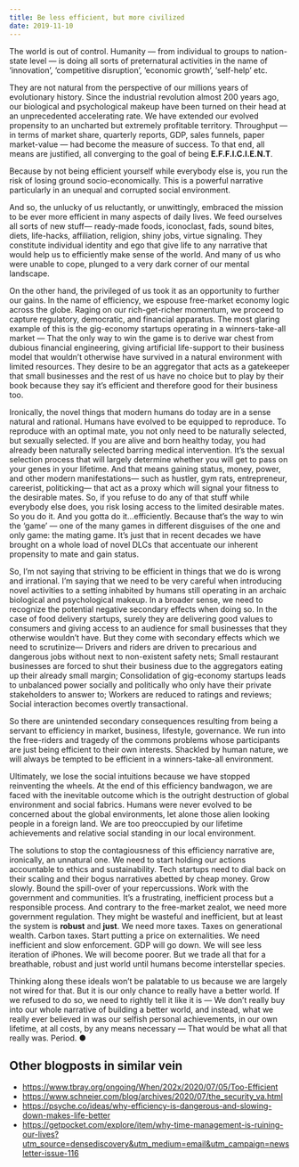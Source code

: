 ```yaml
---
title: Be less efficient, but more civilized
date: 2019-11-10
---
```


The world is out of control. Humanity — from individual to groups to nation-state level — is doing all sorts of preternatural activities in the name of ‘innovation’, ‘competitive disruption’, ‘economic growth’, ‘self-help’ etc.

They are not natural from the perspective of our millions years of evolutionary history. Since the industrial revolution almost 200 years ago, our biological and psychological makeup have been turned on their head at an unprecedented accelerating rate. We have extended our evolved propensity to an uncharted but extremely profitable territory. Throughput — in terms of market share, quarterly reports, GDP, sales funnels, paper market-value — had become the measure of success. To that end, all means are justified, all converging to the goal of being **E.F.F.I.C.I.E.N.T**.

Because by not being efficient yourself while everybody else is, you run the risk of losing ground socio-economically. This is a powerful narrative particularly in an unequal and corrupted social environment.

And so, the unlucky of us reluctantly, or unwittingly, embraced the mission to be ever more efficient in many aspects of daily lives. We feed ourselves all sorts of new stuff— ready-made foods, iconoclast, fads, sound bites, diets, life-hacks, affiliation, religion, shiny jobs, virtue signaling. They constitute individual identity and ego that give life to any narrative that would help us to efficiently make sense of the world. And many of us who were unable to cope, plunged to a very dark corner of our mental landscape.

On the other hand, the privileged of us took it as an opportunity to further our gains. In the name of efficiency, we espouse free-market economy logic across the globe. Raging on our rich-get-richer momentum, we proceed to capture regulatory, democratic, and financial apparatus. The most glaring example of this is the gig-economy startups operating in a winners-take-all market — That the only way to win the game is to derive war chest from dubious financial engineering, giving artificial life-support to their business model that wouldn’t otherwise have survived in a natural environment with limited resources. They desire to be an aggregator that acts as a gatekeeper that small businesses and the rest of us have no choice but to play by their book because they say it’s efficient and therefore good for their business too.

Ironically, the novel things that modern humans do today are in a sense natural and rational. Humans have evolved to be equipped to reproduce. To reproduce with an optimal mate, you not only need to be naturally selected, but sexually selected. If you are alive and born healthy today, you had already been naturally selected barring medical intervention. It’s the sexual selection process that will largely determine whether you will get to pass on your genes in your lifetime. And that means gaining status, money, power, and other modern manifestations— such as hustler, gym rats, entrepreneur, careerist, politicking— that act as a proxy which will signal your fitness to the desirable mates. So, if you refuse to do any of that stuff while everybody else does, you risk losing access to the limited desirable mates. So you do it. And you gotta do it…efficiently. Because that’s the way to win the ‘game’ — one of the many games in different disguises of the one and only game: the mating game. It’s just that in recent decades we have brought on a whole load of novel DLCs that accentuate our inherent propensity to mate and gain status.

So, I’m not saying that striving to be efficient in things that we do is wrong and irrational. I’m saying that we need to be very careful when introducing novel activities to a setting inhabited by humans still operating in an archaic biological and psychological makeup. In a broader sense, we need to recognize the potential negative secondary effects when doing so. In the case of food delivery startups, surely they are delivering good values to consumers and giving access to an audience for small businesses that they otherwise wouldn’t have. But they come with secondary effects which we need to scrutinize— Drivers and riders are driven to precarious and dangerous jobs without next to non-existent safety nets; Small restaurant businesses are forced to shut their business due to the aggregators eating up their already small margin; Consolidation of gig-economy startups leads to unbalanced power socially and politically who only have their private stakeholders to answer to; Workers are reduced to ratings and reviews; Social interaction becomes overtly transactional.

So there are unintended secondary consequences resulting from being a servant to efficiency in market, business, lifestyle, governance. We run into the free-riders and tragedy of the commons problems whose participants are just being efficient to their own interests. Shackled by human nature, we will always be tempted to be efficient in a winners-take-all environment.

Ultimately, we lose the social intuitions because we have stopped reinventing the wheels. At the end of this efficiency bandwagon, we are faced with the inevitable outcome which is the outright destruction of global environment and social fabrics. Humans were never evolved to be concerned about the global environments, let alone those alien looking people in a foreign land. We are too preoccupied by our lifetime achievements and relative social standing in our local environment.

The solutions to stop the contagiousness of this efficiency narrative are, ironically, an unnatural one. We need to start holding our actions accountable to ethics and sustainability. Tech startups need to dial back on their scaling and their bogus narratives abetted by cheap money. Grow slowly. Bound the spill-over of your repercussions. Work with the government and communities. It’s a frustrating, inefficient process but a responsible process. And contrary to the free-market zealot, we need more government regulation. They might be wasteful and inefficient, but at least the system is **robust** and **just**. We need more taxes. Taxes on generational wealth. Carbon taxes. Start putting a price on externalities. We need inefficient and slow enforcement. GDP will go down. We will see less iteration of iPhones. We will become poorer. But we trade all that for a breathable, robust and just world until humans become interstellar species.

Thinking along these ideals won’t be palatable to us because we are largely not wired for that. But it is our only chance to really have a better world. If we refused to do so, we need to rightly tell it like it is — We don’t really buy into our whole narrative of building a better world, and instead, what we really ever believed in was our selfish personal achievements, in our own lifetime, at all costs, by any means necessary — That would be what all that really was. Period. ●

## Other blogposts in similar vein

- https://www.tbray.org/ongoing/When/202x/2020/07/05/Too-Efficient
- https://www.schneier.com/blog/archives/2020/07/the_security_va.html
- https://psyche.co/ideas/why-efficiency-is-dangerous-and-slowing-down-makes-life-better
- https://getpocket.com/explore/item/why-time-management-is-ruining-our-lives?utm_source=densediscovery&utm_medium=email&utm_campaign=newsletter-issue-116
